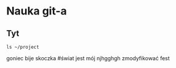 # Nauka git-a

## Tyt

```
ls ~/project
```
goniec bije skoczka
#świat jest mój
njhgghgh
zmodyfikować fest
